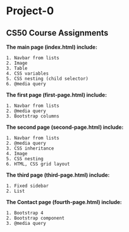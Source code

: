 # Project-0

## CS50 Course Assignments
**The main page (index.html) include:**

	1. Navbar from lists
	2. Image 	
	3. Table
	4. CSS variables
	5. CSS nesting (child selector)
	6. @media query 
**The first page (first-page.html) include:**

	1. Navbar from lists
	2. @media query 
	3. Bootstrap columns
**The second page (second-page.html) include:**

	1. Navbar from lists
	2. @media query 
	3. CSS inheritance
 	4. Image 
	5. CSS nesting
	6. HTML, CSS grid layout
**The third page (third-page.html) include:** 

	1. Fixed sidebar
	2. List
**The Contact page (fourth-page.html) include:**

	1. Bootstrap 4
	2. Bootstrap component
	3. @media query 




